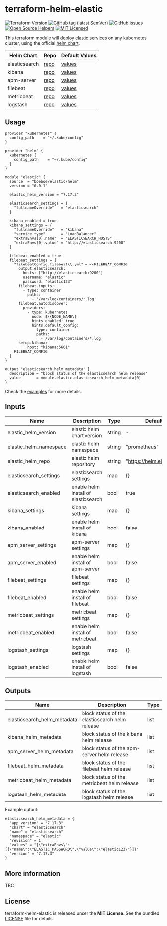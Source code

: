 # terraform-helm-elastic

![Terraform Version](https://img.shields.io/badge/terraform-≥_1.0.0-blueviolet)
[![GitHub tag (latest SemVer)](https://img.shields.io/github/v/tag/boeboe/terraform-helm-elastic?label=registry)](https://registry.terraform.io/modules/boeboe/elastic/helm)
[![GitHub issues](https://img.shields.io/github/issues/boeboe/terraform-helm-elastic)](https://github.com/boeboe/terraform-helm-elastic/issues)
[![Open Source Helpers](https://www.codetriage.com/boeboe/terraform-helm-elastic/badges/users.svg)](https://www.codetriage.com/boeboe/terraform-helm-elastic)
[![MIT Licensed](https://img.shields.io/badge/license-MIT-green.svg)](https://tldrlegal.com/license/mit-license)

This terraform module will deploy [elastic services](https://www.elastic.co) on any kubernetes cluster, using the official [helm chart](https://github.com/elastic/helm-charts).

| Helm Chart | Repo | Default Values |
|------------|------|--------|
| elasticsearch | [repo](https://artifacthub.io/packages/helm/elastic/elasticsearch) | [values](https://artifacthub.io/packages/helm/elastic/elasticsearch?modal=values) |
| kibana | [repo](https://artifacthub.io/packages/helm/elastic/kibana) | [values](https://artifacthub.io/packages/helm/elastic/kibana?modal=values) |
| apm-server | [repo](https://artifacthub.io/packages/helm/elastic/apm-server) | [values](https://artifacthub.io/packages/helm/elastic/apm-server?modal=values) |
| filebeat | [repo](https://artifacthub.io/packages/helm/elastic/filebeat) | [values](https://artifacthub.io/packages/helm/elastic/filebeat?modal=values) |
| metricbeat | [repo](https://artifacthub.io/packages/helm/elastic/metricbeat) | [values](https://artifacthub.io/packages/helm/elastic/metricbeat?modal=values) |
| logstash | [repo](https://artifacthub.io/packages/helm/elastic/logstash) | [values](https://artifacthub.io/packages/helm/elastic/logstash?modal=values) |


## Usage

``` hcl
provider "kubernetes" {
  config_path    = "~/.kube/config"
}

provider "helm" {
  kubernetes {
    config_path    = "~/.kube/config"
  }
}

module "elastic" {
  source  = "boeboe/elastic/helm"
  version = "0.0.1"

  elastic_helm_version = "7.17.3"

  elasticsearch_settings = {
    "fullnameOverride"   = "elasticsearch"
  }

  kibana_enabled = true
  kibana_settings = {
    "fullnameOverride"   = "kibana"
    "service.type"       = "LoadBalancer"
    "extraEnvs[0].name"  = "ELASTICSEARCH_HOSTS"
    "extraEnvs[0].value" = "http://elasticsearch:9200"
  }

  filebeat_enabled = true
  filebeat_settings = {
    "filebeatConfig.filebeat\\.yml" = <<FILEBEAT_CONFIG
      output.elasticsearch:
        hosts: ["http://elasticsearch:9200"]
        username: "elastic"
        password: "elastic123"
      filebeat.inputs:
        - type: container
          paths: 
            - '/var/log/containers/*.log'
      filebeat.autodiscover:
        providers:
          - type: kubernetes
            node: $\{NODE_NAME\}
            hints.enabled: true
            hints.default_config:
              type: container
              paths:
                - /var/log/containers/*.log
      setup.kibana:
          host: "kibana:5601"
    FILEBEAT_CONFIG
  }
}

output "elasticsearch_helm_metadata" {
  description = "block status of the elasticsearch helm release"
  value       = module.elastic.elasticsearch_helm_metadata[0]
}
```

Check the [examples](examples) for more details.

## Inputs

| Name | Description | Type | Default | Required |
|------|-------------|------|---------|----------|
| elastic_helm_version | elastic helm chart version | string | - | true |
| elastic_helm_namespace | elastic helm namespace | string | "prometheus" | false |
| elastic_helm_repo | elastic helm repository | string | "https://helm.elastic.co" | false |
| elasticsearch_settings | elasticsearch settings | map | {} | false |
| elasticsearch_enabled | enable helm install of elasticsearch | bool | true | false |
| kibana_settings | kibana settings | map | {} | false |
| kibana_enabled | enable helm install of kibana | bool | false | false |
| apm_server_settings | apm-server settings | map | {} | false |
| apm_server_enabled | enable helm install of apm-server | bool | false | false |
| filebeat_settings | filebeat settings | map | {} | false |
| filebeat_enabled | enable helm install of filebeat | bool | false | false |
| metricbeat_settings | metricbeat settings | map | {} | false |
| metricbeat_enabled | enable helm install of metricbeat | bool | false | false |
| logstash_settings | logstash settings | map | {} | false |
| logstash_enabled | enable helm install of logstash | bool | false | false |



## Outputs

| Name | Description | Type |
|------|-------------|------|
| elasticsearch_helm_metadata | block status of the elasticsearch helm release | list |
| kibana_helm_metadata | block status of the kibana helm release | list |
| apm_server_helm_metadata | block status of the apm-server helm release | list |
| filebeat_helm_metadata | block status of the filebeat helm release | list |
| metricbeat_helm_metadata | block status of the metricbeat helm release | list |
| logstash_helm_metadata | block status of the logstash helm release | list |


Example output:

``` hcl
elasticsearch_helm_metadata = {
  "app_version" = "7.17.3"
  "chart" = "elasticsearch"
  "name" = "elasticsearch"
  "namespace" = "elastic"
  "revision" = 1
  "values" = "{\"extraEnvs\":[{\"name\":\"ELASTIC_PASSWORD\",\"value\":\"elastic123\"}]}"
  "version" = "7.17.3"
}
```

## More information

TBC

## License

terraform-helm-elastic is released under the **MIT License**. See the bundled [LICENSE](LICENSE) file for details.
